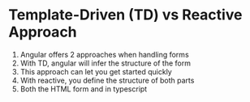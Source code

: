 # Template-Driven (TD) vs Reactive Approach
01. Angular offers 2 approaches when handling forms
02. With TD, angular will infer the structure of the form
03. This approach can let you get started quickly
04. With reactive, you define the structure of both parts
05. Both the HTML form and in typescript